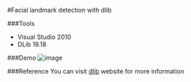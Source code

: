 #Facial landmark detection with dlib

###Tools
* Visual Studio 2010
* DLib 18.18

###Demo
![image](https://github.com/flyingzhao/FacialLandmark/demo/1.png)

###Reference
You can visit [dlib](http://dlib.net/imaging.html#shape_predictor) website for more information
